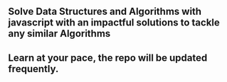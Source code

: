 ## Solve Data Structures and Algorithms with javascript with an impactful solutions to tackle any similar Algorithms 

## Learn at your pace, the repo will be updated frequently.
